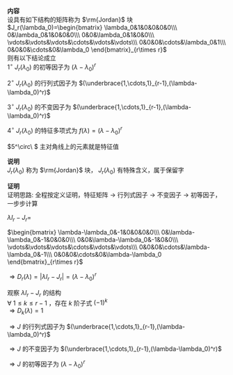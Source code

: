 **内容**    
设具有如下结构的矩阵称为 $\rm{Jordan}$ 块    
 $J_r(\lambda_0)=\begin{bmatrix}    
\lambda_0&1&0&0&0&0\\\    
0&\lambda_0&1&0&0&0\\\    
0&0&\lambda_0&1&0&0\\\    
\vdots&\vdots&\vdots&\cdots&\vdots&\vdots\\\    
0&0&0&\cdots&\lambda_0&1\\\    
0&0&0&\cdots&0&\lambda_0    
\end{bmatrix}_{r\times r}$     
则有以下结论成立    
 $1^\circ\ J_r(\lambda_0)$ 的初等因子为 $(\lambda-\lambda_0)^r$     
    
 $2^\circ\ J_r(\lambda_0)$ 的行列式因子为 $(\underbrace{1,\cdots,1}_{r-1},(\lambda-\lambda_0)^r)$     
    
 $3^\circ\ J_r(\lambda_0)$ 的不变因子为 $(\underbrace{1,\cdots,1}_{r-1},(\lambda-\lambda_0)^r)$     
    
 $4^\circ\ J_r(\lambda_0)$ 的特征多项式为 $f(\lambda)=(\lambda-\lambda_0)^r$     
    
 $5^\circ\ $ 主对角线上的元素就是特征值    
    
**说明**    
 $J_r(\lambda_0)$ 称为 $\rm{Jordan}$ 块， $J_r(\lambda_0)$ 有特殊含义，属于保留字    
    
**证明**    
证明思路: 全程按定义证明，特征矩阵 $\to$ 行列式因子 $\to$ 不变因子 $\to$ 初等因子，一步步计算    
    
 $\lambda I_r-J_r=$     
    
 $\begin{bmatrix}    
\lambda-\lambda_0&-1&0&0&0&0\\\    
0&\lambda-\lambda_0&-1&0&0&0\\\    
0&0&\lambda-\lambda_0&-1&0&0\\\    
\vdots&\vdots&\vdots&\cdots&\vdots&\vdots\\\    
0&0&0&\cdots&\lambda-\lambda_0&-1\\\    
0&0&0&\cdots&0&\lambda-\lambda_0    
\end{bmatrix}_{r\times r}$     
    
 $\Rightarrow D_r(\lambda)=|\lambda I_r-J_r|=    
(\lambda-\lambda_0)^r$     
    
观察 $\lambda I_r-J_r$ 的结构    
 $\forall\ 1\le k\le r-1$ ，存在 $k$ 阶子式 $(-1)^k$     
 $\Rightarrow D_k(\lambda)=1$     
    
 $\Rightarrow J$ 的行列式因子为 $(\underbrace{1,\cdots,1}_{r-1},(\lambda-\lambda_0)^r)$     
    
 $\Rightarrow J$ 的不变因子为 $(\underbrace{1,\cdots,1}_{r-1},(\lambda-\lambda_0)^r)$     
    
 $\Rightarrow J$ 的初等因子为 $(\lambda-\lambda_0)^r$     
